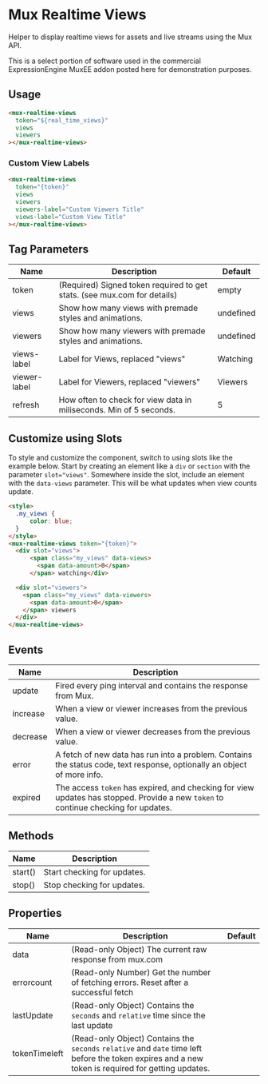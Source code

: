 # Mux Realtime Views

Helper to display realtime views for assets and live streams using the Mux API.

This is a select portion of software used in the commercial ExpressionEngine MuxEE addon posted here for demonstration purposes.

## Usage

```html
<mux-realtime-views
  token="${real_time_views}"
  views
  viewers
></mux-realtime-views>
```

### Custom View Labels

```html
<mux-realtime-views
  token="{token}"
  views
  viewers
  viewers-label="Custom Viewers Title"
  views-label="Custom View Title"
></mux-realtime-views>
```

## Tag Parameters

| Name | Description | Default |
| - | - | - |
| token | (Required) Signed token required to get stats. (see mux.com for details) | empty |
| views | Show how many views with premade styles and animations. | undefined |
| viewers | Show how many viewers with premade styles and animations. | undefined |
| views-label | Label for Views, replaced "views" | Watching |
| viewer-label | Label for Viewers, replaced "viewers" | Viewers |
| refresh | How often to check for view data in miliseconds.  Min of 5 seconds. | 5 |

## Customize using Slots

To style and customize the component, switch to using slots like the example below.  Start by creating an element like a `div` or `section` with the parameter `slot="views"`.  Somewhere inside the slot, include an element with the `data-views` parameter.  This will be what updates when view counts update.

```html
<style>
  .my_views {
      color: blue;
  }
</style>
<mux-realtime-views token="{token}">
  <div slot="views">
      <span class="my_views" data-views>
        <span data-amount>0</span>
      </span> watching</div>

  <div slot="viewers">
    <span class="my_views" data-viewers>
      <span data-amount>0</span>
    </span> viewers
  </div>
</mux-realtime-views>
```

## Events

| Name | Description |
| - | - |
| update | Fired every ping interval and contains the response from Mux. |
| increase | When a view or viewer increases from the previous value. |
| decrease | When a view or viewer decreases from the previous value. |
| error | A fetch of new data has run into a problem.  Contains the status code, text response, optionally an object of more info. |
| expired | The access `token` has expired, and checking for view updates has stopped.  Provide a new `token` to continue checking for updates. |

## Methods

| Name | Description |
| - | - |
| start() | Start checking for updates. |
| stop() | Stop checking for updates. |

## Properties

| Name | Description | Default |
| - | - | - |
| data | (Read-only Object) The current raw response from mux.com | |
| errorcount | (Read-only Number) Get the number of fetching errors. Reset after a successful fetch | |
| lastUpdate | (Read-only Object) Contains the `seconds` and `relative` time since the last update | |
| tokenTimeleft | (Read-only Object) Contains the `seconds` `relative` and `date` time left before the token expires and a new token is required for getting updates. | |
